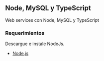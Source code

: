 ## Node, MySQL y TypeScript

Web services con Node, MySQL y TypeScript

### Requerimientos

Descargue e instale NodeJs.
+ [Node.js](https://nodejs.org/es/)